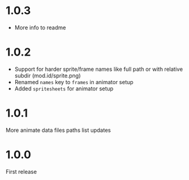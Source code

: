 # 1.0.3
- More info to readme

# 1.0.2
- Support for harder sprite/frame names like full path or with relative subdir (mod.id/sprite.png)
- Renamed `names` key to `frames` in animator setup
- Added `spritesheets` for animator setup

# 1.0.1
More animate data files paths list updates

# 1.0.0
First release
